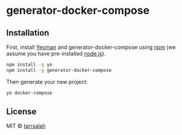 # generator-docker-compose

## Installation

First, install [Yeoman](http://yeoman.io) and generator-docker-compose using [npm](https://www.npmjs.com/) (we assume you have pre-installed [node.js](https://nodejs.org/)).

```bash
npm install -g yo
npm install -g generator-docker-compose
```

Then generate your new project:

```bash
yo docker-compose
```

## License

MIT © [tarrsalah]()
